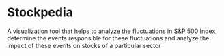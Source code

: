 # Stockpedia
A visualization tool that helps to analyze the fluctuations in S&P 500 Index, determine the events responsible for these fluctuations and analyze the impact of these events on stocks of a particular sector
